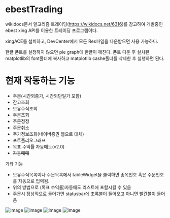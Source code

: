 # ebestTrading


 wikidocs문서 알고리즘 트레이딩(https://wikidocs.net/6316)를 참고하여 개발중인
ebest xing API를 이용한 트레이딩 프로그램이다.

xingACE를 설치하고, DevCenter에서 모든 Res파일을 다운받으면 사용 가능하다.

한글 폰트를 설정하지 않으면 pie graph에 한글이 깨진다.
폰트 다운 후 설치된 matplotlib의 font폴더에 복사하고 matplotlib cashe폴더를 삭제한 후 실행하면 된다.


# 현재 작동하는 기능

- 주문(시간외종가, 시간외단일가 포함)
- 잔고조회
- 보유주식조회
- 주문조회
- 주문정정
- 주문취소
- 주가정보조회(네이버증권 웹으로 대체)
- 포트폴리오그래프
- 목표 수익률 자동매도(v2.0)
- ~~자동매매~~

기타 기능
- 보유주식목록이나 주문목록에서 tableWidget을 클릭하면 종목번호 혹은 주문번호를 자동으로 입력됨.
- 위의 방법으로 (목표 수익률)자동매도 리스트에 포함시킬 수 있음 
- 주문시 정상적으로 들어가면 statusbar에 초록불이 들어오고 아니면 빨간불이 들어옴

![image](https://user-images.githubusercontent.com/28619620/112286970-388fd000-8ccf-11eb-8d81-668d46f63a7a.png)
![image](https://user-images.githubusercontent.com/28619620/112286670-e484eb80-8cce-11eb-9104-6215a2270604.png)
![image](https://user-images.githubusercontent.com/28619620/112286555-c7e8b380-8cce-11eb-9dbe-c9d43991da1b.png)
![image](https://user-images.githubusercontent.com/28619620/112286383-9cfe5f80-8cce-11eb-9bbb-989a06e99c2e.png)
